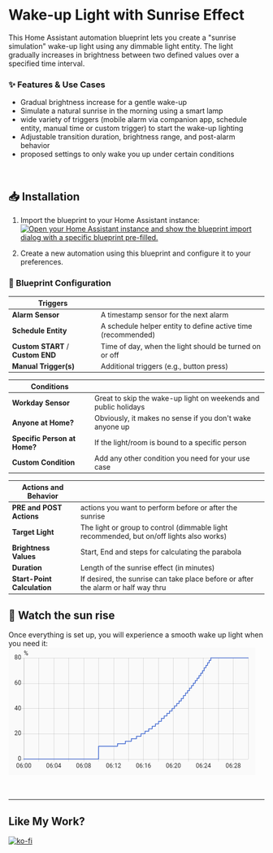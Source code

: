# Wake-up Light with Sunrise Effect

This Home Assistant automation blueprint lets you create a "sunrise simulation" wake-up light using any dimmable light entity. The light gradually increases in brightness between two defined values over a specified time interval.


### ✨ Features & Use Cases
- Gradual brightness increase for a gentle wake-up
- Simulate a natural sunrise in the morning using a smart lamp
- wide variety of triggers (mobile alarm via companion app, schedule entity, manual time or custom trigger) to start the wake-up lighting
- Adjustable transition duration, brightness range, and post-alarm behavior
- proposed settings to only wake you up under certain conditions

<br>

## 📥 Installation

1. Import the blueprint to your Home Assistant instance: <br>
[![Open your Home Assistant instance and show the blueprint import dialog with a specific blueprint pre-filled.](https://my.home-assistant.io/badges/blueprint_import.svg)](https://my.home-assistant.io/redirect/blueprint_import/?blueprint_url=FIXME)

2. Create a new automation using this blueprint and configure it to your preferences.


### 🔧 Blueprint Configuration

| Triggers |   |
|----------|---|
| **Alarm Sensor** | A timestamp sensor for the next alarm  |
| **Schedule Entity** | A schedule helper entity to define active time (recommended) |
| **Custom START** / **Custom END** | Time of day, when the light should be turned on or off |
| **Manual Trigger(s)** | Additional triggers (e.g., button press) |

| Conditions |   |
|------------|---|
| **Workday Sensor** | Great to skip the wake-up light on weekends and public holidays |
| **Anyone at Home?** | Obviously, it makes no sense if you don't wake anyone up |
| **Specific Person at Home?** | If the light/room is bound to a specific person |
| **Custom Condition** | Add any other condition you need for your use case |

| Actions and Behavior |   |
|----------------------|---|
| **PRE and POST Actions** | actions you want to perform before or after the sunrise |
| **Target Light** | The light or group to control (dimmable light recommended, but on/off lights also works) |
| **Brightness Values** | Start, End and steps for calculating the parabola |
| **Duration** | Length of the sunrise effect (in minutes) |
| **Start-Point Calculation** | If desired, the sunrise can take place before or after the alarm or half way thru |


## 🚀 Watch the sun rise
Once everything is set up, you will experience a smooth wake up light when you need it:
![](Screenshot_parabolic-shape.png)

<br>

---

## Like My Work?
[![ko-fi](https://ko-fi.com/img/githubbutton_sm.svg)](https://ko-fi.com/I3I4160K4Y)
